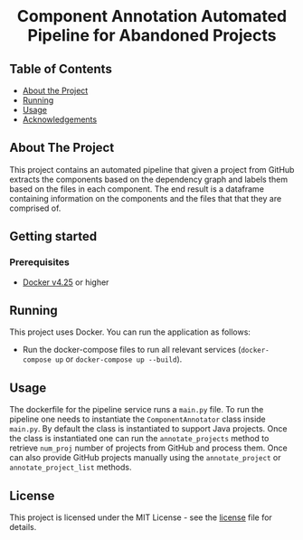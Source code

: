 <br />
<p align="center">
  <h1 align="center">Component Annotation Automated Pipeline for Abandoned Projects</h1>

  <p align="center">
  </p>
</p>

## Table of Contents
* [About the Project](#about-the-project)
* [Running](#running)
* [Usage](#usage)
* [Acknowledgements](#acknowledgements)

## About The Project

This project contains an automated pipeline that given a project from GitHub extracts the components based on the dependency graph
and labels them based on the files in each component. The end result is a dataframe containing information on the components and the files that
that they are comprised of.

## Getting started
### Prerequisites

- [Docker v4.25](https://www.docker.com/get-started) or higher

## Running
<!--
-->
This project uses Docker. You can run the application as follows:

- Run the docker-compose files to run all relevant services (`docker-compose up` or `docker-compose up --build`).

## Usage

The dockerfile for the pipeline service runs a `main.py` file. To run the pipeline one needs to instantiate the `ComponentAnnotator` class inside `main.py`. By default the class is instantiated to support Java projects. Once the class is instantiated one can run the `annotate_projects` method to retrieve `num_proj` number of projects from GitHub and process them.
Once can also provide GitHub projects manually using the `annotate_project` or `annotate_project_list` methods. 

## License

This project is licensed under the MIT License - see the [license](./license.txt) file for details.
